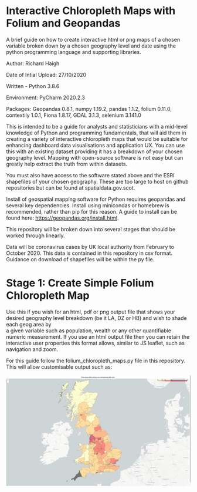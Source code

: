 # Interactive Chloropleth Maps with Folium and Geopandas
A brief guide on how to create interactive html or png maps of a chosen variable broken down by a chosen geography level and date using the python programming language and supporting libraries. 

Author: Richard Haigh

Date of Intial Upload: 27/10/2020

Written - Python 3.8.6

Environment: PyCharm 2020.2.3

Packages: Geopandas 0.8.1, numpy 1.19.2, pandas 1.1.2, folium 0.11.0, contextily 1.0.1, Fiona 1.8.17, GDAL 3.1.3, selenium 3.141.0

This is intended to be a guide for analysts and statisticians with a mid-level knowledge of Python and programming fundamentals, that will aid them in creating 
a variety of interactive chloropleth maps that would be suitable for enhancing dashboard data visualisations and application UX. You can use this with an existing dataset providing it has a breakdown of your chosen geography level. Mapping with open-source software is not easy but can greatly help extract the truth from within datasets. 

You must also have access to the software stated above and the ESRI shapefiles of your chosen geography. These are too large to host on github repositories but can be found at spatialdata.gov.scot.

Install of geospatial mapping software for Python requires geopandas and several key dependencies. Install using minicondas or homebrew is recommended, rather than 
pip for this reason. A guide to install can be found here: https://geopandas.org/install.html. 

This repository will be broken down into several stages that should be worked through linearly. 

Data will be coronavirus cases by UK local authority from February to October 2020. This data is contained in this repository in csv format. Guidance on download 
of shapefiles will be within the py file. 

# Stage 1: Create Simple Folium Chloropleth Map
Use this if you wish for an html, pdf or png output file that shows your desired geography level breakdown (be it LA, DZ or HB) and wish to shade each geog area by  
a given variable such as population, wealth or any other quantifiable numeric measurement. If you use an html output file then you can retain the interactive user 
properties this format allows, similar to JS leaflet, such as navigation and zoom. 

For this guide follow the folium_chloropleth_maps.py file in this repository. This will allow customisable output such as: 

![Example simple output](./example_output1.png)


